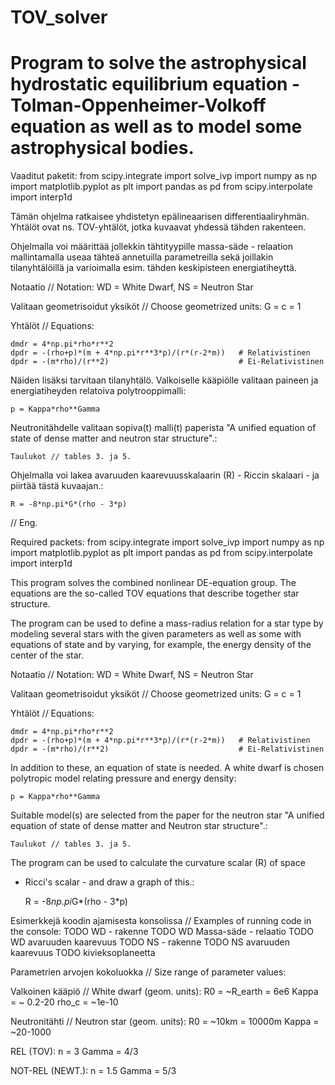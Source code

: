 # TOV_solver

# Program to solve the astrophysical hydrostatic equilibrium equation - Tolman-Oppenheimer-Volkoff equation as well as to model some astrophysical bodies.

Vaaditut paketit:
    from scipy.integrate import solve_ivp
    import numpy as np 
    import matplotlib.pyplot as plt
    import pandas as pd
    from scipy.interpolate import interp1d

Tämän ohjelma ratkaisee yhdistetyn epälineaarisen
differentiaaliryhmän. Yhtälöt ovat ns. TOV-yhtälöt, jotka kuvaavat yhdessä
tähden rakenteen.

Ohjelmalla voi määrittää jollekkin tähtityypille massa-säde - relaation
mallintamalla useaa tähteä annetuilla parametreilla sekä joillakin
tilanyhtälöillä ja varioimalla esim. tähden keskipisteen energiatiheyttä.

Notaatio // Notation:
    WD = White Dwarf, NS = Neutron Star

Valitaan geometrisoidut yksiköt // Choose geometrized units:
    G = c = 1

Yhtälöt // Equations:

    dmdr = 4*np.pi*rho*r**2
    dpdr = -(rho+p)*(m + 4*np.pi*r**3*p)/(r*(r-2*m))   # Relativistinen
    dpdr = -(m*rho)/(r**2)                             # Ei-Relativistinen

Näiden lisäksi tarvitaan tilanyhtälö. Valkoiselle kääpiölle valitaan
paineen ja energiatiheyden relatoiva polytrooppimalli:

    p = Kappa*rho**Gamma

Neutronitähdelle valitaan sopiva(t) malli(t) paperista
"A unified equation of state of dense matter and neutron star
structure".:

    Taulukot // tables 3. ja 5.

Ohjelmalla voi lakea avaruuden kaarevuusskalaarin (R) - Riccin skalaari -
ja piirtää tästä kuvaajan.:

    R = -8*np.pi*G*(rho - 3*p)
    
// Eng.

Required packets:
    from scipy.integrate import solve_ivp
    import numpy as np 
    import matplotlib.pyplot as plt
    import pandas as pd
    from scipy.interpolate import interp1d


This program solves the combined nonlinear DE-equation group. 
The equations are the so-called TOV equations that describe together
star structure.

The program can be used to define a mass-radius relation for a star type
by modeling several stars with the given parameters as well as some
with equations of state and by varying, for example, the energy density of
the center of the star.

Notaatio // Notation:
    WD = White Dwarf, NS = Neutron Star

Valitaan geometrisoidut yksiköt // Choose geometrized units:
    G = c = 1

Yhtälöt // Equations:

    dmdr = 4*np.pi*rho*r**2
    dpdr = -(rho+p)*(m + 4*np.pi*r**3*p)/(r*(r-2*m))   # Relativistinen
    dpdr = -(m*rho)/(r**2)                             # Ei-Relativistinen
    
In addition to these, an equation of state is needed. A white dwarf is chosen
polytropic model relating pressure and energy density:

    p = Kappa*rho**Gamma
    
Suitable model(s) are selected from the paper for the neutron star
"A unified equation of state of dense matter and Neutron star
structure".:

    Taulukot // tables 3. ja 5.
    
The program can be used to calculate the curvature scalar (R) of space 
- Ricci's scalar - and draw a graph of this.:

    R = -8*np.pi*G*(rho - 3*p)

Esimerkkejä koodin ajamisesta konsolissa
//
Examples of running code in the console:
    TODO WD - rakenne
    TODO WD Massa-säde - relaatio
    TODO WD avaruuden kaarevuus
    TODO NS - rakenne
    TODO NS avaruuden kaarevuus
    TODO kivieksoplaneetta

Parametrien arvojen kokoluokka
//
Size range of parameter values:

Valkoinen kääpiö // White dwarf (geom. units):
    R0 = ~R_earth = 6e6
    Kappa = ~ 0.2-20
    rho_c = ~1e-10

Neutronitähti // Neutron star (geom. units):
    R0 = ~10km = 10000m
    Kappa = ~20-1000

REL (TOV):
    n = 3
    Gamma = 4/3

NOT-REL (NEWT.):
    n = 1.5
    Gamma = 5/3
